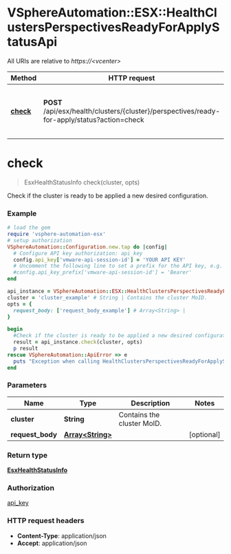 # VSphereAutomation::ESX::HealthClustersPerspectivesReadyForApplyStatusApi

All URIs are relative to *https://&lt;vcenter&gt;*

Method | HTTP request | Description
------------- | ------------- | -------------
[**check**](HealthClustersPerspectivesReadyForApplyStatusApi.md#check) | **POST** /api/esx/health/clusters/{cluster}/perspectives/ready-for-apply/status?action&#x3D;check | Check if the cluster is ready to be applied a new desired configuration.


# **check**
> EsxHealthStatusInfo check(cluster, opts)

Check if the cluster is ready to be applied a new desired configuration.

### Example
```ruby
# load the gem
require 'vsphere-automation-esx'
# setup authorization
VSphereAutomation::Configuration.new.tap do |config|
  # Configure API key authorization: api_key
  config.api_key['vmware-api-session-id'] = 'YOUR API KEY'
  # Uncomment the following line to set a prefix for the API key, e.g. 'Bearer' (defaults to nil)
  #config.api_key_prefix['vmware-api-session-id'] = 'Bearer'
end

api_instance = VSphereAutomation::ESX::HealthClustersPerspectivesReadyForApplyStatusApi.new
cluster = 'cluster_example' # String | Contains the cluster MoID.
opts = {
  request_body: ['request_body_example'] # Array<String> | 
}

begin
  #Check if the cluster is ready to be applied a new desired configuration.
  result = api_instance.check(cluster, opts)
  p result
rescue VSphereAutomation::ApiError => e
  puts "Exception when calling HealthClustersPerspectivesReadyForApplyStatusApi->check: #{e}"
end
```

### Parameters

Name | Type | Description  | Notes
------------- | ------------- | ------------- | -------------
 **cluster** | **String**| Contains the cluster MoID. | 
 **request_body** | [**Array&lt;String&gt;**](String.md)|  | [optional] 

### Return type

[**EsxHealthStatusInfo**](EsxHealthStatusInfo.md)

### Authorization

[api_key](../README.md#api_key)

### HTTP request headers

 - **Content-Type**: application/json
 - **Accept**: application/json



